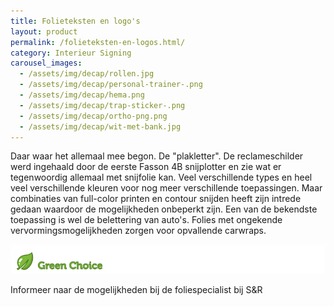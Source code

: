 ```yaml
---
title: Folieteksten en logo's
layout: product
permalink: /folieteksten-en-logos.html/
category: Interieur Signing
carousel_images:
  - /assets/img/decap/rollen.jpg
  - /assets/img/decap/personal-trainer-.png
  - /assets/img/decap/hema.png
  - /assets/img/decap/trap-sticker-.png
  - /assets/img/decap/ortho-png.png
  - /assets/img/decap/wit-met-bank.jpg
---
```

Daar waar het allemaal mee begon. De "plakletter". De reclameschilder werd ingehaald door de eerste Fasson 4B snijplotter en zie wat er tegenwoordig allemaal met snijfolie kan. Veel verschillende types en heel veel verschillende kleuren voor nog meer verschillende toepassingen. Maar combinaties van full-color printen en contour snijden heeft zijn intrede gedaan waardoor de mogelijkheden onbeperkt zijn. Een van de bekendste toepassing is wel de belettering van auto's. Folies met ongekende vervormingsmogelijkheden zorgen voor opvallende carwraps. 

![](/assets/img/decap/blaadje-groen-2.png)

Informeer naar de mogelijkheden bij de foliespecialist bij S&R
